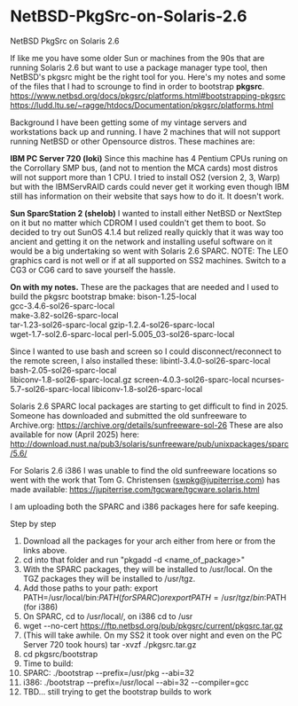 # NetBSD-PkgSrc-on-Solaris-2.6
NetBSD PkgSrc on Solaris 2.6

If like me you have some older Sun or machines from the 90s that are running Solaris 2.6 but want to use a package manager type tool, then NetBSD's pkgsrc might be the right tool for you. Here's my notes and some of the files that I had to scrounge to find in order to bootstrap **pkgsrc**.
https://www.netbsd.org/docs/pkgsrc/platforms.html#bootstrapping-pkgsrc
https://ludd.ltu.se/~ragge/htdocs/Documentation/pkgsrc/platforms.html

Background
I have been getting some of my vintage servers and workstations back up and running. I have 2 machines that will not support running NetBSD or other Opensource distros. These machines are:

**IBM PC Server 720 (loki)**
Since this machine has 4 Pentium CPUs runing on the Corrollary SMP bus, (and not to mention the MCA cards) most distros will not support more than 1 CPU. I tried to install OS2 (version 2, 3, Warp) but with the IBMServRAID cards could never get it working even though IBM still has information on their website that says how to do it. It doesn't work. 

**Sun SparcStation 2 (shelob)**
I wanted to install either NetBSD or NextStep on it but no matter which CDROM I used couldn't get them to boot. So decided to try out SunOS 4.1.4 but relized really quickly that it was way too ancient and getting it on the network and installing useful software on it would be a big undertaking so went with Solaris 2.6 SPARC. 
NOTE: The LEO graphics card is not well or if at all supported on SS2 machines. Switch to a CG3 or CG6 card to save yourself the hassle.

**On with my notes.**
These are the packages that are needed and I used to build the pkgsrc bootstrap bmake:
bison-1.25-local                  
gcc-3.4.6-sol26-sparc-local      
make-3.82-sol26-sparc-local       
tar-1.23-sol26-sparc-local
gzip-1.2.4-sol26-sparc-local      
wget-1.7-sol2.6-sparc-local
perl-5.005_03-sol26-sparc-local

Since I wanted to use bash and screen so I could disconnect/reconnect to the remote screen, I also installed these:
libintl-3.4.0-sol26-sparc-local
bash-2.05-sol26-sparc-local       
libiconv-1.8-sol26-sparc-local.gz 
screen-4.0.3-sol26-sparc-local
ncurses-5.7-sol26-sparc-local
libiconv-1.8-sol26-sparc-local 

Solaris 2.6 SPARC local packages are starting to get difficult to find in 2025. Someone has downloaded and submitted the old sunfreeware to Archive.org:
https://archive.org/details/sunfreeware-sol-26
These are also available for now (April 2025) here: http://download.nust.na/pub3/solaris/sunfreeware/pub/unixpackages/sparc/5.6/

For Solaris 2.6 i386 I was unable to find the old sunfreeware locations so went with the work that Tom G. Christensen (swpkg@jupiterrise.com) has made available:
https://jupiterrise.com/tgcware/tgcware.solaris.html

I am uploading both the SPARC and i386 packages here for safe keeping.

Step by step
1. Download all the packages for your arch either from here or from the links above.
2. cd into that folder and run "pkgadd -d <name_of_package>"
3. With the SPARC packages, they will be installed to /usr/local. On the TGZ packages they will be installed to /usr/tgz.
4. Add those paths to your path: export PATH=/usr/local/bin:$PATH (for SPARC) or export PATH=/usr/tgz/bin:$PATH (for i386)
5. On SPARC, cd to /usr/local/, on i386 cd to /usr
6. wget --no-cert https://ftp.netbsd.org/pub/pkgsrc/current/pkgsrc.tar.gz
7. (This will take awhile. On my SS2 it took over night and even on the PC Server 720 took hours) tar -xvzf ./pkgsrc.tar.gz
8. cd pkgsrc/bootstrap
9. Time to build:
10.   SPARC: ./bootstrap --prefix=/usr/pkg --abi=32
11.   i386: ./bootstrap --prefix=/usr/local --abi=32 --compiler=gcc
12. TBD... still trying to get the bootstrap builds to work
